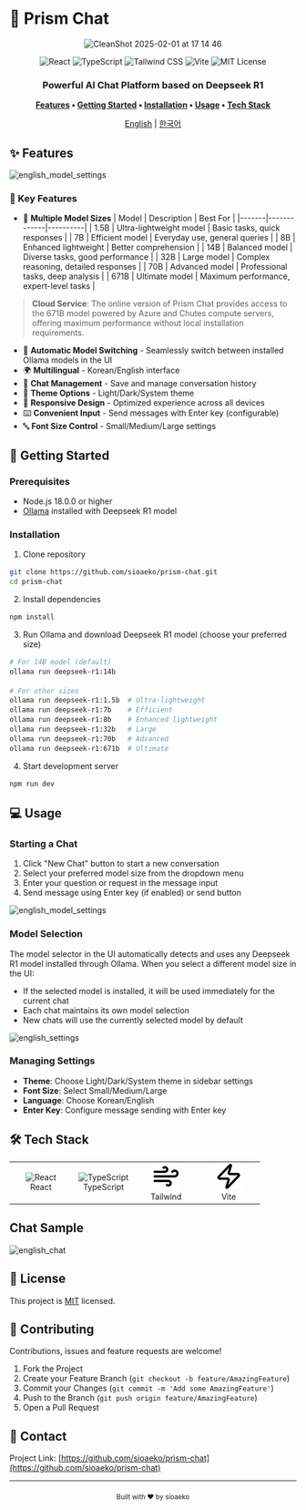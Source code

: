 # 🌈 Prism Chat

<div align="center">
  
![CleanShot 2025-02-01 at 17 14 46](https://github.com/user-attachments/assets/b98ebd72-4e9b-46b7-8455-97cf140c9686)

  <p align="center">
    <img src="https://img.shields.io/badge/React-61DAFB?style=flat-square&logo=react&logoColor=black" alt="React" />
    <img src="https://img.shields.io/badge/TypeScript-3178C6?style=flat-square&logo=typescript&logoColor=white" alt="TypeScript" />
    <img src="https://img.shields.io/badge/Tailwind_CSS-38B2AC?style=flat-square&logo=tailwind-css&logoColor=white" alt="Tailwind CSS" />
    <img src="https://img.shields.io/badge/Vite-646CFF?style=flat-square&logo=vite&logoColor=white" alt="Vite" />
    <img src="https://img.shields.io/badge/license-MIT-blue.svg?style=flat-square" alt="MIT License" />
  </p>

  <h3>Powerful AI Chat Platform based on Deepseek R1</h3>

  <p>
    <b>
      <a href="#-features">Features</a> •
      <a href="#-getting-started">Getting Started</a> •
      <a href="#-installation">Installation</a> •
      <a href="#-usage">Usage</a> •
      <a href="#-tech-stack">Tech Stack</a>
    </b>
  </p>

  [English](README.md) | [한국어](README.ko.md)
</div>

## ✨ Features

![english_model_settings](https://github.com/user-attachments/assets/34c79977-96e8-4570-91b7-0d93b155522e)

### 🎯 Key Features

- 🤖 **Multiple Model Sizes**
  | Model | Description | Best For |
  |-------|-------------|----------|
  | 1.5B | Ultra-lightweight model | Basic tasks, quick responses |
  | 7B | Efficient model | Everyday use, general queries |
  | 8B | Enhanced lightweight | Better comprehension |
  | 14B | Balanced model | Diverse tasks, good performance |
  | 32B | Large model | Complex reasoning, detailed responses |
  | 70B | Advanced model | Professional tasks, deep analysis |
  | 671B | Ultimate model | Maximum performance, expert-level tasks |

> **Cloud Service**: The online version of Prism Chat provides access to the 671B model powered by Azure and Chutes compute servers, offering maximum performance without local installation requirements.

- 🔄 **Automatic Model Switching** - Seamlessly switch between installed Ollama models in the UI
- 🌍 **Multilingual** - Korean/English interface
- 💬 **Chat Management** - Save and manage conversation history
- 🎨 **Theme Options** - Light/Dark/System theme
- 📱 **Responsive Design** - Optimized experience across all devices
- ⌨️ **Convenient Input** - Send messages with Enter key (configurable)
- 🔤 **Font Size Control** - Small/Medium/Large settings

## 🚀 Getting Started

### Prerequisites

- Node.js 18.0.0 or higher
- [Ollama](https://ollama.ai) installed with Deepseek R1 model

### Installation

1. Clone repository
```bash
git clone https://github.com/sioaeko/prism-chat.git
cd prism-chat
```
2. Install dependencies
```bash
npm install
```

3. Run Ollama and download Deepseek R1 model (choose your preferred size)
```bash
# For 14B model (default)
ollama run deepseek-r1:14b

# For other sizes
ollama run deepseek-r1:1.5b  # Ultra-lightweight
ollama run deepseek-r1:7b    # Efficient
ollama run deepseek-r1:8b    # Enhanced lightweight
ollama run deepseek-r1:32b   # Large
ollama run deepseek-r1:70b   # Advanced
ollama run deepseek-r1:671b  # Ultimate
```

4. Start development server
```bash
npm run dev
```

## 💻 Usage

### Starting a Chat

1. Click "New Chat" button to start a new conversation
2. Select your preferred model size from the dropdown menu
3. Enter your question or request in the message input
4. Send message using Enter key (if enabled) or send button

![english_model_settings](https://github.com/user-attachments/assets/c1718f2d-53c6-439e-8eb4-4a108bae907b)

### Model Selection

The model selector in the UI automatically detects and uses any Deepseek R1 model installed through Ollama. When you select a different model size in the UI:

- If the selected model is installed, it will be used immediately for the current chat
- Each chat maintains its own model selection
- New chats will use the currently selected model by default

![english_settings](https://github.com/user-attachments/assets/0af31ba3-1ec6-4f2d-a8b1-de89eeb71d57)

### Managing Settings

- **Theme**: Choose Light/Dark/System theme in sidebar settings
- **Font Size**: Select Small/Medium/Large
- **Language**: Choose Korean/English
- **Enter Key**: Configure message sending with Enter key

## 🛠 Tech Stack

<div align="center">
  <table>
    <tr>
      <td align="center" width="96">
        <img src="https://techstack-generator.vercel.app/react-icon.svg" alt="React" width="48" height="48" />
        <br>React
      </td>
      <td align="center" width="96">
        <img src="https://techstack-generator.vercel.app/ts-icon.svg" alt="TypeScript" width="48" height="48" />
        <br>TypeScript
      </td>
      <td align="center" width="96">
        <img src="https://raw.githubusercontent.com/lucide-icons/lucide/main/icons/wind.svg" alt="Tailwind" width="48" height="48" />
        <br>Tailwind
      </td>
      <td align="center" width="96">
        <img src="https://raw.githubusercontent.com/lucide-icons/lucide/main/icons/zap.svg" alt="Vite" width="48" height="48" />
        <br>Vite
      </td>
    </tr>
  </table>
</div>

## Chat Sample

![english_chat](https://github.com/user-attachments/assets/68a91c2d-f8d6-47f0-8714-6b23852adab0)

## 📝 License

This project is [MIT](LICENSE) licensed.

## 🤝 Contributing

Contributions, issues and feature requests are welcome!

1. Fork the Project
2. Create your Feature Branch (`git checkout -b feature/AmazingFeature`)
3. Commit your Changes (`git commit -m 'Add some AmazingFeature'`)
4. Push to the Branch (`git push origin feature/AmazingFeature`)
5. Open a Pull Request

## 📧 Contact

Project Link: [https://github.com/sioaeko/prism-chat](https://github.com/sioaeko/prism-chat)

---

<div align="center">
  <sub>Built with ❤️ by sioaeko</sub>
</div>
